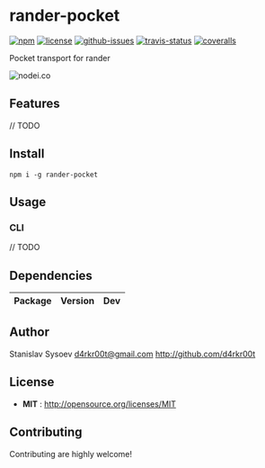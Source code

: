 # rander-pocket

[![npm](https://img.shields.io/npm/v/rander-pocket.svg)](https://www.npmjs.com/package/rander-pocket)
[![license](https://img.shields.io/npm/l/rander-pocket.svg)](http://opensource.org/licenses/MIT)
[![github-issues](https://img.shields.io/github/issues/d4rkr00t/rander-pocket.svg)](https://github.com/d4rkr00t/rander-pocket/issues)
[![travis-status](https://img.shields.io/travis/d4rkr00t/rander-pocket.svg)](https://travis-ci.org/d4rkr00t/rander-pocket)
[![coveralls](https://img.shields.io/coveralls/d4rkr00t/rander-pocket.svg)](https://coveralls.io/github/d4rkr00t/rander-pocket)

Pocket transport for rander

![nodei.co](https://nodei.co/npm/rander-pocket.png?downloads=true&downloadRank=true&stars=true)

## Features

// TODO

## Install

```
npm i -g rander-pocket
```

## Usage

### CLI
// TODO

## Dependencies

Package | Version | Dev
--- |:---:|:---:



## Author

Stanislav Sysoev <d4rkr00t@gmail.com> http://github.com/d4rkr00t

## License

 - **MIT** : http://opensource.org/licenses/MIT

## Contributing

Contributing are highly welcome!
